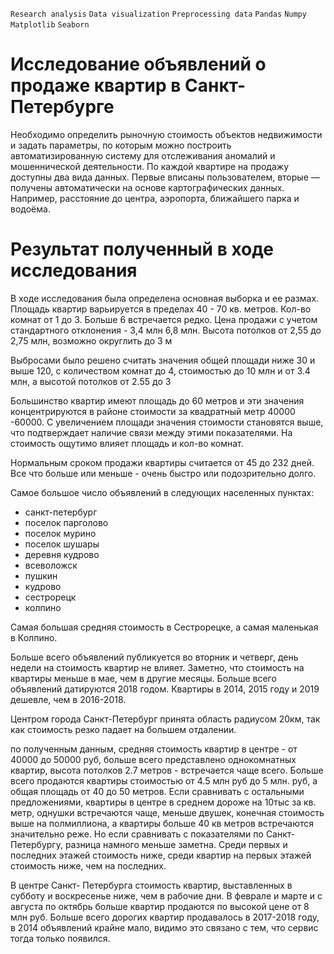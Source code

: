 `Research analysis` `Data visualization` `Preprocessing data` `Pandas` `Numpy` `Matplotlib` `Seaborn`

# Исcледование объявлений о продаже квартир в Санкт-Петербурге
Необходимо определить рыночную стоимость объектов недвижимости и задать параметры, по которым можно построить автоматизированную систему для отслеживания аномалий и мошеннической деятельности. По каждой квартире на продажу доступны два вида данных. Первые вписаны пользователем, вторые — получены автоматически на основе картографических данных. Например, расстояние до центра, аэропорта, ближайшего парка и водоёма.


# Результат полученный в ходе исследования
В ходе исследования была определена основная выборка и ее размах. Площадь квартир варьируется в пределах 40 - 70 кв. метров. Кол-во комнат от 1 до 3. Больше 6 встречается редко. Цена продажи с учетом стандартного отклонения - 3,4 млн 6,8 млн. Высота потолков от 2,55 до 2,75 млн, возможно округлить до 3 м 

Выбросами было решено считать значения общей площади ниже 30 и выше 120, с количеством комнат до 4, стоимостью до 10 млн и от 3.4 млн, а высотой потолков от 2.55 до 3 

Большинство квартир имеют площадь до 60 метров и эти значения концентрируются в районе стоимости за квадратный метр 40000 -60000. С увеличением площади значения стоимости становятся выше, что подтверждает наличие связи между этими показателями. На стоимость ощутимо влияет площадь и кол-во комнат. 

Нормальным сроком продажи квартиры считается от 45 до 232 дней. Все что больше или меньше - очень быстро или подозрительно долго. 

Самое большое число объявлений в следующих населенных пунктах: 
* санкт-петербург 
* поселок парголово 
* поселок мурино 
* поселок шушары 
* деревня кудрово 
* всеволожск 
* пушкин 
* кудрово	
* сестрорецк 
* колпино 

Самая большая средняя стоимость в Сестрорецке, а самая маленькая в Колпино.  

Больше всего объявлений публикуется во вторник и четверг, день недели на стоимость квартир не влияет. Заметно, что стоимость на квартиры меньше в мае, чем в другие месяцы. Больше всего объявлений датируются 2018 годом. Квартиры в 2014, 2015 году и 2019 дешевле, чем в 2016-2018.  

Центром города Санкт-Петербург принята область радиусом 20км, так как стоимость резко падает на большем отдалении. 

по полученным данным, средняя стоимость квартир в центре - от 40000 до 50000 руб, больше всего представлено однокомнатных квартир, высота потолков 2.7 метров - встречается чаще всего. Больше всего продаются квартиры стоимостью от 4.5 млн руб до 5 млн. руб, а общая площадь от 40 до 50 метров. Если сравнивать с остальными предложениями, квартиры в центре в среднем дороже на 10тыс за кв. метр, однушки встречаются чаще, меньше двушек, конечная стоимость выше на полмиллиона, а квартиры больше 40 кв метров встречаются значительно реже. Но если сравнивать с показателями по Санкт-Петербургу, разница намного меньше заметна. Среди первых и последних этажей стоимость ниже, среди квартир на первых этажей стоимость ниже, чем на последних. 

В центре Санкт- Петербурга стоимость квартир, выставленных в субботу и воскресенье ниже, чем в рабочие дни. В феврале и марте и с августа по октябрь больше квартир продаются по высокой цене от 8 млн руб. Больше всего дорогих квартир продавалось в 2017-2018 году, в 2014 объявлений крайне мало, видимо это связано с тем, что сервис тогда только появился.
